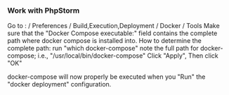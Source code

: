### Work with PhpStorm

Go to : / Preferences / Build,Execution,Deployment / Docker / Tools
Make sure that the "Docker Compose executable:" field contains the complete path where docker compose is installed into.
How to determine the complete path:
run "which docker-compose"
note the full path for docker-compose; i.e., "/usr/local/bin/docker-compose"
Click "Apply", Then click "OK"

docker-compose will now properly be executed when you "Run" the "docker deployment" configuration.
